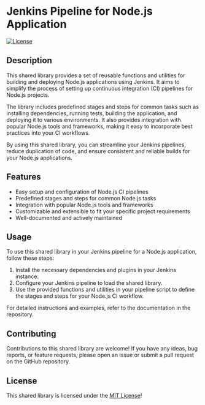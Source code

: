 # Jenkins Pipeline for Node.js Application

[![License](https://img.shields.io/badge/license-MIT-blue.svg)](LICENSE)

## Description

This shared library provides a set of reusable functions and utilities for building and deploying Node.js applications using Jenkins. It aims to simplify the process of setting up continuous integration (CI) pipelines for Node.js projects.

The library includes predefined stages and steps for common tasks such as installing dependencies, running tests, building the application, and deploying it to various environments. It also provides integration with popular Node.js tools and frameworks, making it easy to incorporate best practices into your CI workflows.

By using this shared library, you can streamline your Jenkins pipelines, reduce duplication of code, and ensure consistent and reliable builds for your Node.js applications.

## Features

- Easy setup and configuration of Node.js CI pipelines
- Predefined stages and steps for common Node.js tasks
- Integration with popular Node.js tools and frameworks
- Customizable and extensible to fit your specific project requirements
- Well-documented and actively maintained

## Usage

To use this shared library in your Jenkins pipeline for a Node.js application, follow these steps:

1. Install the necessary dependencies and plugins in your Jenkins instance.
2. Configure your Jenkins pipeline to load the shared library.
3. Use the provided functions and utilities in your pipeline script to define the stages and steps for your Node.js CI workflow.

For detailed instructions and examples, refer to the documentation in the repository.

## Contributing

Contributions to this shared library are welcome! If you have any ideas, bug reports, or feature requests, please open an issue or submit a pull request on the GitHub repository.

## License

This shared library is licensed under the [MIT License](LICENSE)!